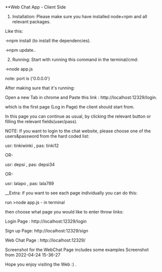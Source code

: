 **Web Chat App - Client Side

1) Installation:
Please make sure you have installed node+npm and all relevant packages.

Like this:

->npm install (to install the dependencies).

->npm update..

2) Running:
Start with running this command in the terminal/cmd:

->node app.js

note: port is ('0.0.0.0')

After making sure that it's running:

Open a new Tab in chrome and Paste this link : http://localhost:12329/login.

which is the first page (Log in Page) the client should start from.

In this page you can continue as usual, by clicking the relevant button or filling the relevant fields(user/pass).

NOTE: If you want to login to the chat website, please choose one of the users&password from the hard coded list:

usr: tinkiwinki , pas: tinki12

OR-

usr: depsi , pas: depsi34

OR-

usr: lalapo , pas: lala789

__Extra: if you want to see each page individually you can do this:

run >node app.js - in terminal

then choose what page you would like to enter throw links:

Login Page : http://localhost:12329/login

Sign up Page: http://localhost:12329/sign

Web Chat Page : http://localhost:12329/

Screenshot for the WebChat Page includes some examples
Screenshot from 2022-04-24 15-36-27

Hope you enjoy visiting the Web :) .
